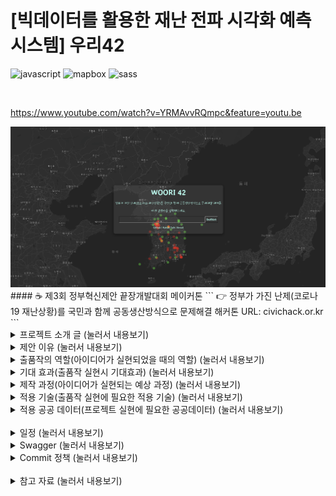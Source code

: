 # [빅데이터를 활용한 재난 전파 시각화 예측 시스템] 우리42
![javascript](https://img.shields.io/badge/Language-Javascript-Yellow?logo=javascript)
![mapbox](https://img.shields.io/badge/Map-Mapbox-blue?logo=Mapbox)
![sass](https://img.shields.io/badge/CSS-SCSS-pink?logo=sass)

<br>

https://www.youtube.com/watch?v=YRMAvvRQmpc&feature=youtu.be  

<img src="./img/WOORI42.png/">
#### ☕ 제3회 정부혁신제안 끝장개발대회 메이커톤
```
👉 정부가 가진 난제(코로나19 재난상황)를 국민과 함께 공동생산방식으로 문제해결 해커톤
URL: civichack.or.kr
```

<br>

<details>
<summary>  프로젝트 소개 글 (눌러서 내용보기) </summary>
<div markdown="1">
<br>
저희 프로젝트는 코로나와 관련한 정부의 공공 데이터를 시각적으로 한 눈에 들여다보기 용이하도록 가공하였습니다.  국민들이 언제 어디서나 안심 병원, 선별진료소 등을 쉽게 찾아갈 수 있도록 도울 수 있으며, 정보를 조회하는 과정에서 확진 의심환자의 익명 데이터와 정부의 공공데이터를 함께 활용해 코로나 확진 의심 지역을 빠르게 예측할 수 있습니다.

코로나에 감염이 의심되는 환자가 저희 어플리케이션을 활용한다면 많은 정보를 기대할 수 있습니다.  첫째, 지난 수 일간의 동선을 손쉽게 지도에 입력하여, 정부에서 발표한 확진자와 동선이 겹치는 곳이 있는지 빠르게 확인할 수 있습니다. 둘째, 동선을 확인하는 과정을 기록해 데이터베이스에 익명으로 저장하여, 의심 환자가 급증하는 지역을 조기에 발견할 수 있습니다. 이를 통해 전염병의 확산을 예방하고, 피해 규모를 줄일 수 있습니다.

</div>
</details>

<details>
<summary>  제안 이유 (눌러서 내용보기) </summary>
<div markdown="1">
<br>

저희는 기존에 서비스되고 있는 코로나 관련 어플리케이션들을 분석한 결과, 다음과 같은 아쉬움이 존재한다는 것을 확인하였습니다. 

첫째, 다량의 정보를 대시보드 형태로 띄운 서비스의 경우, 사용자들의 정보 수용력이 떨어졌습니다. 아무리 많은 정보가 주어져도 정보를 빠르게 습득할 수 없다면, 이는 국가 전방위적 대응에 효율적으로 활용되기 어렵습니다.  공개 데이터들을 효과적으로 표현하는 것만으로도 신속한 대응을 기대할 수 있습니다. 더 나아가 가공된 데이터로 유의미한 경향성을 도출할 수 있다면, 국내의 부족한 대응 자원을 효율적으로 활용하는데 큰 도움이 될 것입니다.

둘째,  길 찾기와 지역 정보 전달에 최적화 된 국내 지도를 활용한 서비스의 경우, 정보를 효과적으로 전달하기 위한 시각화 도구가 부족했습니다. 저희는 이러한 문제점들을 해결하기 위해, 다양한 시각 효과를 개발자가 자유롭게 구현할 수 있는 오픈 소스 맵 'mapbox'를 활용하였습니다. 지도에 나타나는 데이터 또한 최상의 시각적 효과를 가지기위해 애니매이션으로 구현했습니다.

</div>
</details>

<details>
<summary>  출품작의 역할(아이디어가 실현되었을 때의 역할) (눌러서 내용보기) </summary>
<div markdown="1">
<br>
저희 어플리케이션의 사용을 통해 기대할 수 있는 역할은 다음과 같습니다.

첫째. 코로나 확진이 의심되는 환자에게 간단한 설문을 진행하고, 이를 활용해 상황에 적절한 대응 방안을 제시할 수 있습니다.
둘째. 최근 동선을 입력받고, 확진 환자의 동선과 일치하는지 혹은 유의해야 할 사건들이 주변에서 발생했는지를 알려줄 수 있습니다.  설문의 결과에 따라 가중치를 반영해 데이터베이스에 익명으로 저장합니다.
셋째. 정부 공식 발표 확진자의 동선과, 어플리케이션 사용자들의 이용 분석 결과를 합쳐 장소별 위험도를 평가히여 제공합니다. 
넷째. 사용자의 현재 위치에 따라 선별 진료소와 국민 안심 병원등의 위치를 정부 공개 데이터를 활용하여 제공합니다.

</div>
</details>

<details>
<summary>  기대 효과(출품작 실현시 기대효과) (눌러서 내용보기) </summary>
<div markdown="1">
<br>
저희 어플리케이션으로 축적된 데이터를 활용한다면

첫째. 설문 결과를 바탕으로 확진 확률이 높게 평가 된 사용자에게 효과적으로 대응 방안을 전달할 수 있습니다. 
둘째. 코로나 의심 환자들이 많은 것으로  평가되는 지역을 빠르게 파악하고 예방하여, 바이러스의 광범위한 확산을 방지할 수 있습니다.
셋째. 데이터가 쌓인 후 SNS 공유 기능과 데이터 신뢰도 평가 기능을 덧붙여 민관의 보다 적극적인 협력을 기대할 수 있습니다.

</div>
</details>

<details>
<summary>  제작 과정(아이디어가 실현되는 예상 과정) (눌러서 내용보기) </summary>
<div markdown="1">
<br>
<아이디어 구상>
- 코로나 뿐만 아니라 다양한 전염병에 두루 사용될 수 있는 범용적인 재난 대응 시스템을 만들기 위해 아이디어를 모았습니다. 그렇게 합의된 상황으로는 
 첫째. 집단의 힘을 이용해 실시간으로 데이터를 수집하자.
 둘째. 남녀노소 누구나 쉽게 접근할 수 있도록 플랫폼인 반응형 웹 어플리케이션을 만들기로 했습니다. 
 셋째. 이렇게 모은 데이터를 시각적으로 한눈에 나타낼 수 있도록 데이터를 지도 위에 표현하고 시간 순서에 따라 전염병의 확산 현황을 확인할 수 있게 타임라인을 만들기로 합의했습니다.

<오픈 데이터 조사>
- 회의를 통해 구상된 데이터 맵을 만들기 위해 어떤 데이터를 가공해 지도 위에 시각적으로 표현할지 고민했습니다. 그렇게 합의된 내용은
 첫째. 현재 가장 심각한 전염병인 코로나에 초점을 맞추자. 
 둘째. 코로나와 관련된 공공 데이터인 선별 진료소 현황, 국민안심병원 현황 등을 지도에 같이 표시하자.
 셋째. 코로나 기본 수칙 등 여러 부가정보를 함께 제공하자.

<기술>
- 오픈데이터 조사까지 마친 후 저희는 어떤 기술을 사용해 어플리케이션을 제작할지 논의 했습니다. 논의 결과 기존에 많이 활용되던 카카오나 네이버 지도는 데이터를 시각적으로 표현하는데 한계가 있다고 생각해 오픈 소스 맵인 "MapBox"를 기본으로 React를 사용해 제작하기로 했습니다. 이후 전처리를 통해 공공데이터 가공하고 가공한 데이터를 프로그래밍을 통해 클라이언트에 띄웠습니다. 그리고 동작 테스트 후 Github과 Heroku를 이용해 배포했습니다.


</div>
</details>

<details>
<summary>  적용 기술(출품작 실현에 필요한 적용 기술) (눌러서 내용보기) </summary>
<div markdown="1">
<br>
Heroku, React, Express, Mab Box, Google Map API, Swagger, SCSS
<br>

</div>
</details>

<details>
<summary> 적용 공공 데이터(프로젝트 실현에 필요한 공공데이터) (눌러서 내용보기) </summary>
<div markdown="1">
<br>
Open API
- 코로나 확진자 현황, 전국 선별진료소 현황, 국민 안심 병원 현황

</div>
</details>

<br>
<details>
<summary>  일정 (눌러서 내용보기) </summary>
<div markdown="1">

|  | 일시 | 행사|
|:--------|:--------:|:--------:|
| 7월 24일 | 15: 00 | 해커톤 웹페이지 오픈 |
|  | 15:00 ~ 16:00 | 온라인 등록 |
|  | 16:00 ~ 17:30 | 개회식 및 코로나 19와 공공데이터 토크 콘서트 |
| 7월 24일 ~ 7월 25일 | 17:30 ~ 13:00 | 정부 혁신 제안 온라인 해커톤 |
| 7월 25일 | 14:00 ~ 14:50 | 결과 제출 및 발표 |
|  | 14:50 ~ 15:00 | 마무리 및 폐획 |

</div>
</details>

<details>
<summary>  Swagger (눌러서 내용보기) </summary>
<div markdown="1">

https://app.swaggerhub.com/apis-docs/hochan222/WooRI42/1.0.0  

</div>
</details>

<details>
<summary>  Commit 정책 (눌러서 내용보기) </summary>
<div markdown="1">

🥇 **Commit Message 정책**을 정해봐요.

앞에 문구 종류: https://blog.ull.im/engineering/2019/03/10/logs-on-git.html
좋은 git 커밋 메시지를 작성하기 위한 8가지 약속: https://djkeh.github.io/articles/How-to-write-a-git-commit-message-kor/
Commit Message 바꾸기: http://tech.javacafe.io/2018/03/01/how-to-change-git-commit-message/

**<정책>**
1. 커밋은 다음과 같은 형식으로 지정한다.

[커밋 종류]: 파일명 / 내용 (Pull requests 번호 링크)

**- 커밋 종류**

**[FIX]**: 파일명 / 내용 (Pull requests 번호)
Description: **코드 버그 수정**

**[CREATE]**: 파일명 / 내용 (Pull requests 번호)
Description: **코드파일, 디렉토리 생성**

**[COMPLETE]**: 파일명 / 내용 (Pull requests 번호)
Description: **더이상 추가사항 없을시**

**[REMOVE]**: 파일명 / 내용 (Pull requests 번호)
Description: **불필요한 파일, 디렉토리 제거**

**[REFACTOR]**: 파일명 / 내용 (Pull requests 번호)
Description: **[FIX], 불필요한 주석 제거, 간소화**

</div>
</details>
<br>

<details>
<summary> 참고 자료 (눌러서 내용보기) </summary>
<div markdown="1">

홍보 채널

- http://www.innogov.go.kr/ucms/bbs/B0000001/view.do?nttId=4117&menuNo=300115&pageIndex=1  

- https://www.facebook.com/2020civichack/?ref=page_internal  

소개 영상
- https://www.youtube.com/watch?v=hgnj699VLHA  

Github
- https://github.com/innogovKOR?fbclid=IwAR0TY-rU7o2HgyXaqIzsNJQNigj60RbvdnbIP-Ckca73lNiGOtV3GL3w4Pc  

기획 과정
- https://hackmd.io/@L66Bg-CgS2208qXEJ7ECFA/ryhI-NTOL  

정책
- file:///Users/leehochan/Downloads/%EB%AC%B8%EC%9E%AC%EC%9D%B8%EC%A0%95%EB%B6%80%20%EC%A0%95%EB%B6%80%ED%98%81%EC%8B%A0%203%EC%A3%BC%EB%85%84%20%EC%84%B1%EA%B3%BC%EC%9E%90%EB%A3%8C%EC%A7%91.pdf  

아이디어 예시
- file:///Users/leehochan/Downloads/2019%20%EC%A0%95%EB%B6%80%ED%98%81%EC%8B%A0%20%EC%82%AC%EB%A1%80%EC%A7%91(%EC%9B%B9%EC%9A%A9%20%EC%A0%80%EC%9A%A9%EB%9F%89).pdf
위 파일에서 4번  

- file:///Users/leehochan/Downloads/2020%20%EC%A0%95%EB%B6%80%ED%98%81%EC%8B%A0%20%EC%A2%85%ED%95%A9%20%EC%B6%94%EC%A7%84%EA%B3%84%ED%9A%8D.pdf
위 파일에서 17p  

사례  
- https://now.k2base.re.kr/portal/trend/mainTrend/view.do?poliTrndId=TRND0000000000039185&menuNo=200043&pageUnit=10&pageIndex=1
</div>
</details>
